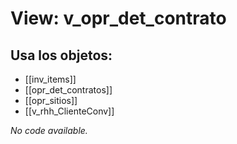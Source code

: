 # View: v_opr_det_contrato

## Usa los objetos:
- [[inv_items]]
- [[opr_det_contratos]]
- [[opr_sitios]]
- [[v_rhh_ClienteConv]]

*No code available.*
